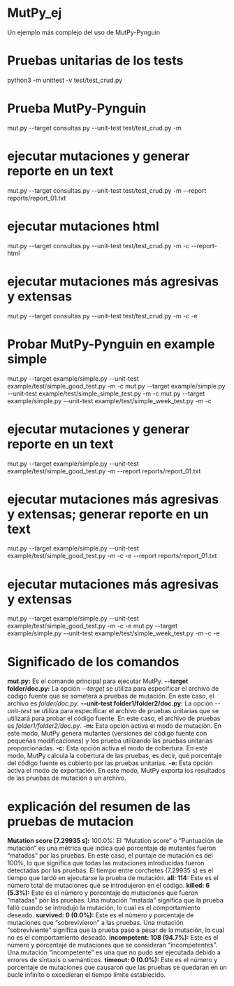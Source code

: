 # MutPy_ej
Un ejemplo más complejo del uso de MutPy-Pynguin

# Pruebas unitarias de los tests 
python3 -m unittest -v test/test_crud.py

# Prueba MutPy-Pynguin
mut.py --target consultas.py --unit-test test/test_crud.py -m

# ejecutar mutaciones y generar reporte en un text
mut.py --target consultas.py --unit-test test/test_crud.py -m --report reports/report_01.txt

# ejecutar mutaciones html
mut.py --target consultas.py --unit-test test/test_crud.py -m -c --report-html

# ejecutar mutaciones más agresivas y extensas
mut.py --target consultas.py --unit-test test/test_crud.py -m -c -e

# Probar MutPy-Pynguin en example simple
mut.py --target example/simple.py --unit-test example/test/simple_good_test.py -m -c
mut.py --target example/simple.py --unit-test example/test/simple_simple_test.py -m -c
mut.py --target example/simple.py --unit-test example/test/simple_week_test.py -m -c
# ejecutar mutaciones y generar reporte en un text
mut.py --target example/simple.py --unit-test example/test/simple_good_test.py -m --report reports/report_01.txt
# ejecutar mutaciones más agresivas y extensas; generar reporte en un text
mut.py --target example/simple.py --unit-test example/test/simple_good_test.py -m -c -e --report reports/report_01.txt
# ejecutar mutaciones más agresivas y extensas
mut.py --target example/simple.py --unit-test example/test/simple_good_test.py -m -c -e
mut.py --target example/simple.py --unit-test example/test/simple_week_test.py -m -c -e

# Significado de los comandos
**mut.py:** Es el comando principal para ejecutar MutPy.
**--target folder/doc.py:** La opción *--target* se utiliza para especificar el archivo de código fuente que se someterá a pruebas de mutación. En este caso, el archivo es *folder/doc.py*.
**--unit-test folder1/folder2/doc.py:** La opción *--unit-test* se utiliza para especificar el archivo de pruebas unitarias que se utilizará para probar el código fuente. En este caso, el archivo de pruebas es *folder1/folder2/doc.py*.
**-m:** Esta opción activa el modo de mutación. En este modo, MutPy genera mutantes (versiones del código fuente con pequeñas modificaciones) y los prueba utilizando las pruebas unitarias proporcionadas.
**-c:** Esta opción activa el modo de cobertura. En este modo, MutPy calcula la cobertura de las pruebas, es decir, qué porcentaje del código fuente es cubierto por las pruebas unitarias.
**-e:** Esta opción activa el modo de exportación. En este modo, MutPy exporta los resultados de las pruebas de mutación a un archivo.

# explicación del resumen de las pruebas de mutacion
**Mutation score [7.29935 s]:** 100.0%: El “Mutation score” o “Puntuación de mutación” es una métrica que indica qué porcentaje de mutantes fueron “matados” por las pruebas. En este caso, el puntaje de mutación es del 100%, lo que significa que todas las mutaciones introducidas fueron detectadas por las pruebas. El tiempo entre corchetes (7.29935 s) es el tiempo que tardó en ejecutarse la prueba de mutación.
**all: 114:** Este es el número total de mutaciones que se introdujeron en el código.
**killed: 6 (5.3%):** Este es el número y porcentaje de mutaciones que fueron “matadas” por las pruebas. Una mutación “matada” significa que la prueba falló cuando se introdujo la mutación, lo cual es el comportamiento deseado.
**survived: 0 (0.0%):** Este es el número y porcentaje de mutaciones que “sobrevivieron” a las pruebas. Una mutación “sobreviviente” significa que la prueba pasó a pesar de la mutación, lo cual no es el comportamiento deseado.
**incompetent: 108 (94.7%):** Este es el número y porcentaje de mutaciones que se consideran “incompetentes”. Una mutación “incompetente” es una que no pudo ser ejecutada debido a errores de sintaxis o semánticos.
**timeout: 0 (0.0%):** Este es el número y porcentaje de mutaciones que causaron que las pruebas se quedaran en un bucle infinito o excedieran el tiempo límite establecido.
